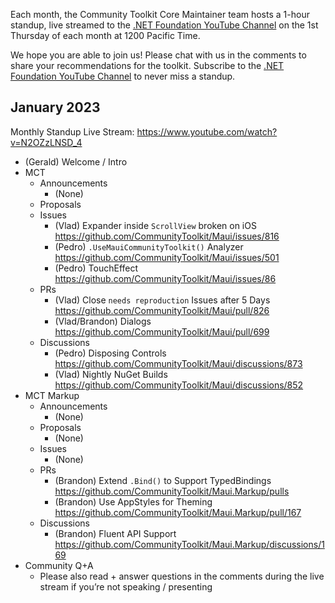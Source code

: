 Each month, the Community Toolkit Core Maintainer team hosts a 1-hour standup, live streamed to the [.NET Foundation YouTube Channel](https://www.youtube.com/c/NETFoundation) on the 1st Thursday of each month at 1200 Pacific Time.

We hope you are able to join us! Please chat with us in the comments to share your recommendations for the toolkit. Subscribe to the [.NET Foundation YouTube Channel](https://www.youtube.com/c/NETFoundation) to never miss a standup.

## January 2023

Monthly Standup Live Stream: https://www.youtube.com/watch?v=N2OZzLNSD_4

- (Gerald) Welcome / Intro
- MCT
    - Announcements
      - (None)
    - Proposals
    - Issues
      - (Vlad) Expander inside `ScrollView` broken on iOS https://github.com/CommunityToolkit/Maui/issues/816
      - (Pedro) `.UseMauiCommunityToolkit()` Analyzer https://github.com/CommunityToolkit/Maui/issues/501
      - (Pedro) TouchEffect https://github.com/CommunityToolkit/Maui/issues/86
    - PRs
      - (Vlad) Close `needs reproduction` Issues after 5 Days https://github.com/CommunityToolkit/Maui/pull/826
      - (Vlad/Brandon) Dialogs https://github.com/CommunityToolkit/Maui/pull/699
    - Discussions
      - (Pedro) Disposing Controls https://github.com/CommunityToolkit/Maui/discussions/873
      - (Vlad) Nightly NuGet Builds https://github.com/CommunityToolkit/Maui/discussions/852
- MCT Markup
    - Announcements
      - (None)
    - Proposals
      - (None)
    - Issues
      - (None)
    - PRs
      - (Brandon) Extend `.Bind()` to Support TypedBindings https://github.com/CommunityToolkit/Maui.Markup/pulls
      - (Brandon) Use AppStyles for Theming https://github.com/CommunityToolkit/Maui.Markup/pull/167
    - Discussions
      - (Brandon) Fluent API Support https://github.com/CommunityToolkit/Maui.Markup/discussions/169
- Community Q+A
    - Please also read + answer questions in the comments during the live stream if you’re not speaking / presenting